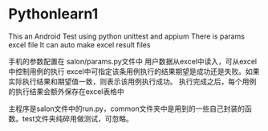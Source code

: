 # Pythonlearn1
This an Android Test using python unittest and appium
There is params excel file
It can auto make excel result files

手机的参数配置在 salon/params.py文件中
用户数据从excel中读入，可从excel中控制用例的执行
excel中可指定该条用例执行的结果期望是成功还是失败。如果实际执行结果和期望值一致，则表示该用例执行成功。
执行完成之后，每个用例的执行结果会额外保存在excel表格中

  主程序是salon文件中的run.py，common文件夹中是用到的一些自己封装的函数。test文件夹纯碎用做测试，可忽略。
